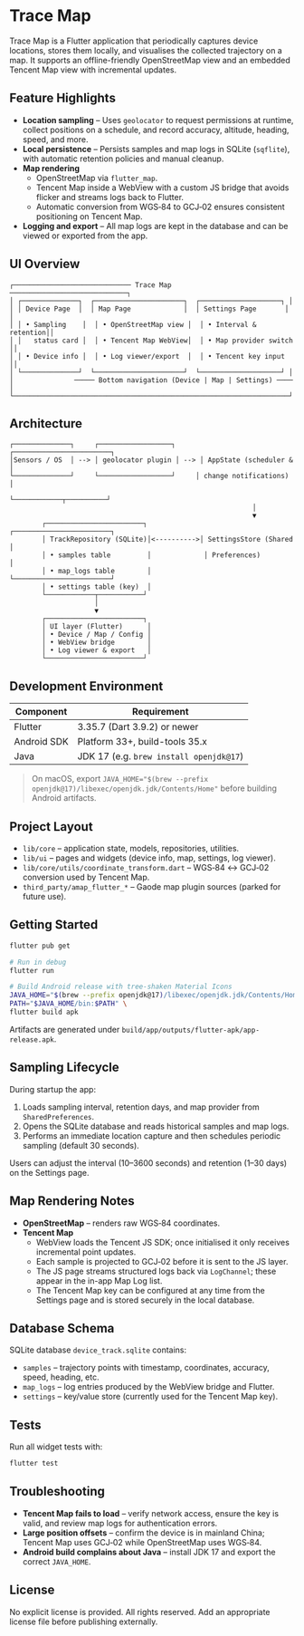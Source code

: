 # Trace Map

Trace Map is a Flutter application that periodically captures device locations, stores them locally, and visualises the collected trajectory on a map. It supports an offline-friendly OpenStreetMap view and an embedded Tencent Map view with incremental updates.

## Feature Highlights

- **Location sampling** – Uses `geolocator` to request permissions at runtime, collect positions on a schedule, and record accuracy, altitude, heading, speed, and more.
- **Local persistence** – Persists samples and map logs in SQLite (`sqflite`), with automatic retention policies and manual cleanup.
- **Map rendering**
  - OpenStreetMap via `flutter_map`.
  - Tencent Map inside a WebView with a custom JS bridge that avoids flicker and streams logs back to Flutter.
  - Automatic conversion from WGS‑84 to GCJ‑02 ensures consistent positioning on Tencent Map.
- **Logging and export** – All map logs are kept in the database and can be viewed or exported from the app.

## UI Overview

```text
┌───────────────────────────── Trace Map ─────────────────────────────┐
│ ┌──────────────┐  ┌──────────────────────┐  ┌────────────────────┐ │
│ │ Device Page  │  │ Map Page             │  │ Settings Page       │ │
│ │ • Sampling    │  │ • OpenStreetMap view │  │ • Interval & retention││
│ │   status card │  │ • Tencent Map WebView│  │ • Map provider switch ││
│ │ • Device info │  │ • Log viewer/export  │  │ • Tencent key input   ││
│ └──────────────┘  └──────────────────────┘  └────────────────────┘ │
│               ───── Bottom navigation (Device | Map | Settings) ──── │
└────────────────────────────────────────────────────────────────────┘
```

## Architecture

```text
┌──────────────┐     ┌──────────────────┐     ┌────────────────────────┐
│Sensors / OS  │ --> │ geolocator plugin │ --> │ AppState (scheduler &  │
└──────────────┘     └──────────────────┘     │ change notifications)  │
                                               └────────────┬──────────┘
                                                            │
                                                            ▼
        ┌────────────────────────┐             ┌────────────────────────┐
        │ TrackRepository (SQLite)│<---------->│ SettingsStore (Shared   │
        │ • samples table         │             │ Preferences)            │
        │ • map_logs table        │             └────────────────────────┘
        │ • settings table (key)  │
        └────────────┬───────────┘
                     │
                     ▼
        ┌────────────────────────┐
        │ UI layer (Flutter)      │
        │ • Device / Map / Config │
        │ • WebView bridge        │
        │ • Log viewer & export   │
        └────────────────────────┘
```

## Development Environment

| Component   | Requirement                                          |
| ----------- | ---------------------------------------------------- |
| Flutter     | 3.35.7 (Dart 3.9.2) or newer                         |
| Android SDK | Platform 33+, build-tools 35.x                       |
| Java        | JDK 17 (e.g. `brew install openjdk@17`)              |

> On macOS, export `JAVA_HOME="$(brew --prefix openjdk@17)/libexec/openjdk.jdk/Contents/Home"` before building Android artifacts.

## Project Layout

- `lib/core` – application state, models, repositories, utilities.
- `lib/ui` – pages and widgets (device info, map, settings, log viewer).
- `lib/core/utils/coordinate_transform.dart` – WGS‑84 ↔ GCJ‑02 conversion used by Tencent Map.
- `third_party/amap_flutter_*` – Gaode map plugin sources (parked for future use).

## Getting Started

```bash
flutter pub get

# Run in debug
flutter run

# Build Android release with tree-shaken Material Icons
JAVA_HOME="$(brew --prefix openjdk@17)/libexec/openjdk.jdk/Contents/Home" \
PATH="$JAVA_HOME/bin:$PATH" \
flutter build apk
```

Artifacts are generated under `build/app/outputs/flutter-apk/app-release.apk`.

## Sampling Lifecycle

During startup the app:

1. Loads sampling interval, retention days, and map provider from `SharedPreferences`.
2. Opens the SQLite database and reads historical samples and map logs.
3. Performs an immediate location capture and then schedules periodic sampling (default 30 seconds).

Users can adjust the interval (10–3600 seconds) and retention (1–30 days) on the Settings page.

## Map Rendering Notes

- **OpenStreetMap** – renders raw WGS‑84 coordinates.
- **Tencent Map**
  - WebView loads the Tencent JS SDK; once initialised it only receives incremental point updates.
  - Each sample is projected to GCJ‑02 before it is sent to the JS layer.
  - The JS page streams structured logs back via `LogChannel`; these appear in the in-app Map Log list.
  - The Tencent Map key can be configured at any time from the Settings page and is stored securely in the local database.

## Database Schema

SQLite database `device_track.sqlite` contains:

- `samples` – trajectory points with timestamp, coordinates, accuracy, speed, heading, etc.
- `map_logs` – log entries produced by the WebView bridge and Flutter.
- `settings` – key/value store (currently used for the Tencent Map key).

## Tests

Run all widget tests with:

```bash
flutter test
```

## Troubleshooting

- **Tencent Map fails to load** – verify network access, ensure the key is valid, and review map logs for authentication errors.
- **Large position offsets** – confirm the device is in mainland China; Tencent Map uses GCJ‑02 while OpenStreetMap uses WGS‑84.
- **Android build complains about Java** – install JDK 17 and export the correct `JAVA_HOME`.

## License

No explicit license is provided. All rights reserved. Add an appropriate license file before publishing externally.
